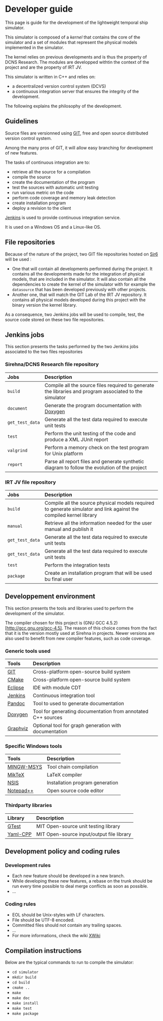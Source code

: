 # Developer guide

This page is guide for the development of the lightweight temporal ship simulator.

This simulator is composed of a *kernel* that contains the core of the simulator and
a set of modules that represent the physical models implemented in the simulator.

The kernel relies on previous developments and is thus the property of DCNS Research.
The modules are developped withtin the context of the project and are the property
of IRT JV.

This simulator is written in C++ and relies on:

* a decentralized version control system (DCVS)
* a continuous integration server that ensures the integrity of the development.

The following explains the philosophy of the development.

## Guidelines

Source files are versionned using [GIT](http://www.git-scm.com),
free and open source distributed version control system.

Among the many pros of GIT, it will allow easy branching for
development of new features.

The tasks of continuous integration are to:

* retrieve all the source for a compilation
* compile the source
* create the documentation of the program
* test the sources with automatic unit testing
* run various metric on the code
* perform code coverage and memory leak detection
* create installation program
* deploy a revision to the client

[Jenkins](http://www.jenkins-ci.org) is used to provide
continuous integration service.

It is used on a Windows OS and a Linux-like OS.

## File repositories
Because of the nature of the project, two GIT file
repositories hosted on [Sir6](http://130.66.124.6/git/) will be used :

* One that will contain all developments performed during the project.
  It contains all the developments made for the integration of
  physical models, that are included in the simulator. It will also
  contain all the dependencies to create the kernel of the simulator
  with for example the ``datasource`` that has been developed
  previously with other projects.
* Another one, that will match the GIT Lab of the IRT JV repository.
  It contains all physical models developed during this project
  with the binary version the kernel library.

As a consequence, two Jenkins jobs will be used to compile, test, the source
code stored on these two file repositories.

## Jenkins jobs

This section presents the tasks performed by the two Jenkins jobs
associated to the two files repositories

### Sirehna/DCNS Research file repository

| Jobs                  | Description                                                                                             |
| :---------------------| :------------------------------------------------------------------------------------------------------ |
| ``build``             | Compile all the source files required to generate the libraries and program associated to the simulator |
| ``document``          | Generate the program documentation with [Doxygen](http://www.doxygen.org)                               |
| ``get_test_data``     | Generate all the test data required to execute unit tests                                               |
| ``test``              | Perform the unit testing of the code and produce a XML JUnit report                                     |
| ``valgrind``          | Perform a memory check on the test program for Unix platform                                            |
| ``report``            | Parse all report files and generate synthetic diagram to follow the evolution of the project            |

### IRT JV file repository

| Jobs                  | Description                                                                                                         |
| :---------------------| :------------------------------------------------------------------------------------------------------------------ |
| ``build``             | Compile all the source physical models required to generate simulator and link against the compiled kernel library  |
| ``manual``            | Retrieve all the information needed for the user manual and publish it                                              |
| ``get_test_data``     | Generate all the test data required to execute unit tests                                                           |
| ``get_test_data``     | Generate all the test data required to execute unit tests                                                           |
| ``test``              | Perform the integration tests                                                                                       |
| ``package``           | Create an installation program that will be used bu final user                                                      |

## Developpement environment

This section presents the tools and libraries used to perform the development of the simulator.

The compiler chosen for this project is (GNU GCC 4.5.2)[http://gcc.gnu.org/gcc-4.5].
The reason of this choice comes from the fact that it is the version mostly used at Sirehna in projects.
Newer versions are also used to benefit from new compiler features, such as code coverage.

### Generic tools used
| Tools                                         | Description                                                   |
| :-------------------------------------------  | :------------------------------------------------------------ |
| [GIT](http://www.git-scm.com)                 | Cross-platform open-source build system                       |
| [CMake](http://www.cmake.org)                 | Cross-platform open-source build system                       |
| [Eclipse](http://www.eclipse.org)             | IDE with module CDT                                           |
| [Jenkins](http://www.jenkins-ci.org)          | Continuous integration tool                                   |
| [Pandoc](http://johnmacfarlane.net/pandoc/)   | Tool to used to generate documentation                        |
| [Doxygen](http://www.doxygen.org)             | Tool for generating documentation from annotated C++ sources  |
| [Graphviz](http://www.graphviz.org)           | Optional tool for graph generation with documentation         |

### Specific Windows tools
| Tools                                             | Description                               |
| :------------------------------------------------ | :---------------------------------------- |
| [MINGW-MSYS](http://www.mingw.org)                | Tool chain compilation                    |
| [MikTeX](http://www.miktex.org)                   | LaTeX compiler                            |
| [NSIS](http://www.nsis.sourceforge.net/Main_Page) | Installation program generation           |
| [Notepad++](http://www.notepad-plus-plus.org)     | Open source code editor                   |

### Thirdparty libraries
| Library                                           | Description                               |
| :-------------------------                        | :---------------------------------------- |
| [GTest](http://www.code.google.com/p/googletest)  | MIT Open-source unit testing library      |
| [Yaml-CPP](http://www.code.google.com/p/yaml-cpp) | MIT Open-source input/output file library |


## Development policy and coding rules

### Development rules

* Each new feature should be developed in a new branch.
* While developing these new features, a rebase on the trunk should be run every time possible
  to deal merge conflicts as soon as possible.
* ...

### Coding rules

* EOL should be Unix-styles with LF characters.
* File should be UTF-8 encoded.
* Committed files should not contain any trailing spaces.
* ...
* For more informations, check the wiki [XWiki](http://sir6:8080/xwiki/bin/view/Espace+de+travail+commun/Checklist+de+Revue+de+code)

## Compilation instructions

Below are the typical commands to run to compile the simulator:

* ``cd simulator``
* ``mkdir build``
* ``cd build``
* ``cmake ..``
* ``make``
* ``make doc``
* ``make install``
* ``make test``
* ``make package``